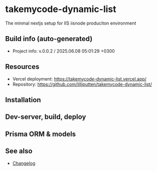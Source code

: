 <!--
 @since 2025.06.07, 19:45
 @changed 2025.06.07, 19:45
-->

# takemycode-dynamic-list

The minmal nextjs setup for IIS iisnode produciton environment

## Build info (auto-generated)

- Project info: v.0.0.2 / 2025.06.08 05:01:29 +0300

## Resources

- Vercel deployment: https://takemycode-dynamic-list.vercel.app/
- Repository: https://github.com/lilliputten/takemycode-dynamic-list/

## Installation

## Dev-server, build, deploy

## Prisma ORM & models

## See also

- [Changelog](CHANGELOG.md)
